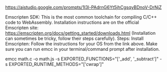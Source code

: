 https://aistudio.google.com/prompts/1l3l-PAdrnG6Yt5jhCgsqyBDnoV-DrNjZ

Emscripten SDK: This is the most common toolchain for compiling C/C++ code to WebAssembly. Installation instructions are on the official Emscripten site: https://emscripten.org/docs/getting_started/downloads.html (Installation can sometimes be tricky, follow their steps carefully).
Steps:
Install Emscripten: Follow the instructions for your OS from the link above. Make sure you can run emcc in your terminal/command prompt after installation.

emcc math.c -o math.js -s EXPORTED_FUNCTIONS="['_add', '_subtract']" -s EXPORTED_RUNTIME_METHODS="['cwrap']"